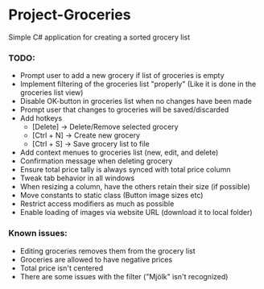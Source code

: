 # Project-Groceries
Simple C# application for creating a sorted grocery list

### TODO:
* Prompt user to add a new grocery if list of groceries is empty
* Implement filtering of the groceries list "properly" (Like it is done in the groceries list view)
* Disable OK-button in groceries list when no changes have been made
* Prompt user that changes to groceries will be saved/discarded
* Add hotkeys
  * [Delete] -> Delete/Remove selected grocery
  * [Ctrl + N] -> Create new grocery
  * [Ctrl + S] -> Save grocery list to file
* Add context menues to groceries list (new, edit, and delete)
* Confirmation message when deleting grocery
* Ensure total price tally is always synced with total price column
* Tweak tab behavior in all windows
* When resizing a column, have the others retain their size (if possible)
* Move constants to static class (Button image sizes etc)
* Restrict access modifiers as much as possible
* Enable loading of images via website URL (download it to local folder)

### Known issues:
* Editing groceries removes them from the grocery list
* Groceries are allowed to have negative prices
* Total price isn't centered
* There are some issues with the filter ("Mjölk" isn't recognized)
